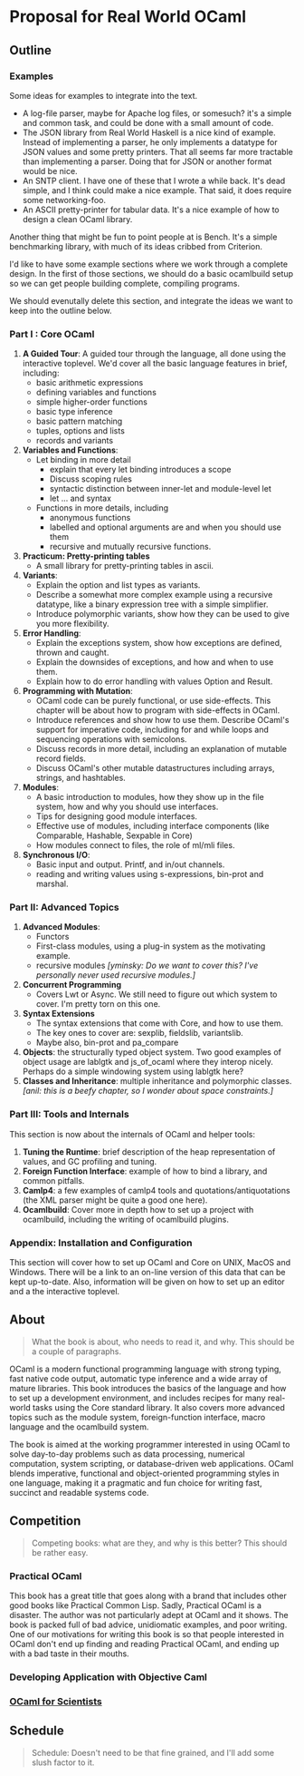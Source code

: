# Proposal for Real World OCaml

## Outline

### Examples

Some ideas for examples to integrate into the text.

- A log-file parser, maybe for Apache log files, or somesuch? it's a
  simple and common task, and could be done with a small amount of
  code.
- The JSON library from Real World Haskell is a nice kind of example.
  Instead of implementing a parser, he only implements a datatype for
  JSON values and some pretty printers.  That all seems far more
  tractable than implementing a parser.  Doing that for JSON or
  another format would be nice.
- An SNTP client.  I have one of these that I wrote a while back.
  It's dead simple, and I think could make a nice example.  That said,
  it does require some networking-foo.
- An ASCII pretty-printer for tabular data.  It's a nice example of
  how to design a clean OCaml library.

Another thing that might be fun to point people at is Bench.  It's a
simple benchmarking library, with much of its ideas cribbed from
Criterion.  

I'd like to have some example sections where we work through a
complete design.  In the first of those sections, we should do a basic
ocamlbuild setup so we can get people building complete, compiling
programs.

We should evenutally delete this section, and integrate the ideas we
want to keep into the outline below.

### Part I : Core OCaml

1. **A Guided Tour**: A guided tour through the language, all done
   using the interactive toplevel.  We'd cover all the basic language
   features in brief, including:
      - basic arithmetic expressions
      - defining variables and functions
      - simple higher-order functions
      - basic type inference
      - basic pattern matching
      - tuples, options and lists
      - records and variants
1. **Variables and Functions**: 
      - Let binding in more detail
        - explain that every let binding introduces a scope
        - Discuss scoping rules
        - syntactic distinction between inner-let and module-level let
        - let ... and syntax
      - Functions in more details, including
        - anonymous functions
        - labelled and optional arguments are and when you should use
          them
        - recursive and mutually recursive functions.
1. **Practicum: Pretty-printing tables**
      - A small library for pretty-printing tables in ascii.
1. **Variants**:
      - Explain the option and list types as variants.
      - Describe a somewhat more complex example using a recursive
        datatype, like a binary expression tree with a simple
        simplifier.
      - Introduce polymorphic variants, show how they can be used to
        give you more flexibility.
1. **Error Handling**: 
      - Explain the exceptions system, show how exceptions are
        defined, thrown and caught.
      - Explain the downsides of exceptions, and how and when to use
        them.
      - Explain how to do error handling with values Option and
        Result.
1. **Programming with Mutation**:
      - OCaml code can be purely functional, or use side-effects.
        This chapter will be about how to program with side-effects in
        OCaml.
      - Introduce references and show how to use them.  Describe
        OCaml's support for imperative code, including for and while
        loops and sequencing operations with semicolons.
      - Discuss records in more detail, including an explanation of
        mutable record fields.
      - Discuss OCaml's other mutable datastructures including arrays,
        strings, and hashtables.
1. **Modules**:
      - A basic introduction to modules, how they show up in the file
        system, how and why you should use interfaces.
      - Tips for designing good module interfaces.
      - Effective use of modules, including interface components (like
        Comparable, Hashable, Sexpable in Core)
      - How modules connect to files, the role of ml/mli files.
1. **Synchronous I/O**:
      - Basic input and output.  Printf, and in/out channels.
      - reading and writing values using s-expressions, bin-prot and
        marshal.

### Part II: Advanced Topics

1. **Advanced Modules**:
      - Functors
      - First-class modules, using a plug-in system as the motivating
        example.
      - recursive modules *[yminsky: Do we want to cover this?  I've
        personally never used recursive modules.]*
1. **Concurrent Programming**
      - Covers Lwt or Async.  We still need to figure out which system
        to cover.  I'm pretty torn on this one.
1. **Syntax Extensions**
      - The syntax extensions that come with Core, and how to use
        them.  
      - The key ones to cover are: sexplib, fieldslib, variantslib.
      - Maybe also, bin-prot and pa_compare
1. **Objects**: the structurally typed object system. Two good
   examples of object usage are lablgtk and js_of_ocaml where they
   interop nicely. Perhaps do a simple windowing system using lablgtk
   here?
1. **Classes and Inheritance**: multiple inheritance and polymorphic
   classes. *[anil: this is a beefy chapter, so I wonder about space
   constraints.]*

### Part III: Tools and Internals

This section is now about the internals of OCaml and helper tools:

1. **Tuning the Runtime**: brief description of the heap representation of
   values, and GC profiling and tuning.
1. **Foreign Function Interface**: example of how to bind a library, and
   common pitfalls.
1. **Camlp4**: a few examples of camlp4 tools and
   quotations/antiquotations (the XML parser might be quite a good one
   here).
1. **Ocamlbuild**: Cover more in depth how to set up a project with
   ocamlbuild, including the writing of ocamlbuild plugins.

### Appendix: Installation and Configuration

This section will cover how to set up OCaml and Core on UNIX, MacOS
and Windows.  There will be a link to an on-line version of this data
that can be kept up-to-date.  Also, information will be given on how
to set up an editor and a the interactive toplevel.

## About

> What the book is about, who needs to read it, and why. This should
> be a couple of paragraphs.

OCaml is a modern functional programming language with strong typing,
fast native code output, automatic type inference and a wide array of
mature libraries. This book introduces the basics of the language and
how to set up a development environment, and includes recipes for many
real-world tasks using the Core standard library. It also covers more
advanced topics such as the module system, foreign-function interface,
macro language and the ocamlbuild system.

The book is aimed at the working programmer interested in using OCaml
to solve day-to-day problems such as data processing, numerical
computation, system scripting, or database-driven web applications.
OCaml blends imperative, functional and object-oriented programming
styles in one language, making it a pragmatic and fun choice for
writing fast, succinct and readable systems code.

## Competition

> Competing books: what are they, and why is this better? This should
> be rather easy.

### Practical OCaml

This book has a great title that goes along with a brand that includes
other good books like Practical Common Lisp.  Sadly, Practical OCaml
is a disaster.  The author was not particularly adept at OCaml and it
shows.  The book is packed full of bad advice, unidiomatic examples,
and poor writing.  One of our motivations for writing this book is so
that people interested in OCaml don't end up finding and reading
Practical OCaml, and ending up with a bad taste in their mouths.

###  Developing Application with Objective Caml



### [OCaml for Scientists](http://www.ffconsultancy.com/products/ocaml_for_scientists/index.html)

## Schedule

> Schedule: Doesn't need to be that fine grained, and I'll add some
> slush factor to it.
